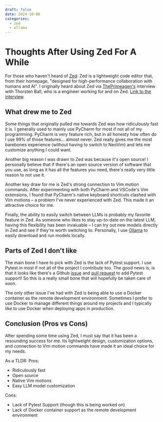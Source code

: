 ```yaml
---
draft: false
date: 2024-10-08
categories:
  - zed
  - ollama
---
```

# Thoughts After Using Zed For A While

For those who haven't heard of [Zed](https://www.Zed.dev): Zed is a lightweight code editor that, from their homepage, "designed for high-performance collaboration with humans and AI". I originally heard about Zed via [ThePrimeagen's](https://www.youtube.com/@ThePrimeagen) interview with Thorsten Ball, who is a engineer working for and on Zed. [Link to the interview](https://www.youtube.com/watch?v=8XweSqTYdMQ). 


## What drew me to Zed
Some things that originally pulled me towards Zed was how ridiculously fast it is. I generally used to mainly use PyCharm for most if not all of my programming. PyCharm is very feature rich, but in all honesty how often do I use 99% of those features... almost never. Zed really gives me the most barebones experience (without having to switch to NeoVim) and lets me customize anything I could want. 

Another big reason I was drawn to Zed was because it's open source! I personally believe that if there's an open source version of software that you use, as long as it has all the features you need, there's really very little reason to not use it. 

Another key draw for me is Zed's strong connection to Vim motion commands. After experimenting with both PyCharm and
VSCode's Vim extensions, I found that PyCharm's native keyboard shortcuts clashed with Vim motions – a problem I've never
experienced with Zed. This made it an attractive choice for me.

Finally, the ability to easily switch between LLMs is probably my favorite feature in Zed. As someone who likes to stay
up-to-date on the latest LLM, having this flexibility has been invaluable – I can try out new models directly in Zed and see if they're worth switching to. Personally, I use [Ollama](https://ollama.com/) to easily download and run models locally.

## Parts of Zed I don't like
The main bone I have to pick with Zed is the lack of Pytest support. I use Pytest in most if not all of the project I contribute too. The good news is, is that it looks like there's a Github [issue](https://github.com/zed-industries/zed/issues/12080) and [pull request](https://github.com/zed-industries/zed/pull/18824) to add Pytest support! So this is a really small bone that will hopefully be taken care of soon. 

The only other issue I've had with Zed is being able to use a Docker container as the remote development environment. Sometimes I prefer to use Docker to manage different things around my projects and I typically like to use Docker when deploying apps in production. 

## Conclusion (Pros vs Cons)

After spending some time using Zed, I must say that it has been a
resounding success for me. Its lightweight design, customization options,
and connection to Vim motion commands have made it an ideal choice for my needs.

As a TLDR:
Pros:

* Ridiculously fast
* Open source
* Native Vim motions
* Easy LLM model customization

Cons:

* Lack of Pytest Support (though this is being worked on)
* Lack of Docker container support as the remote development environment
